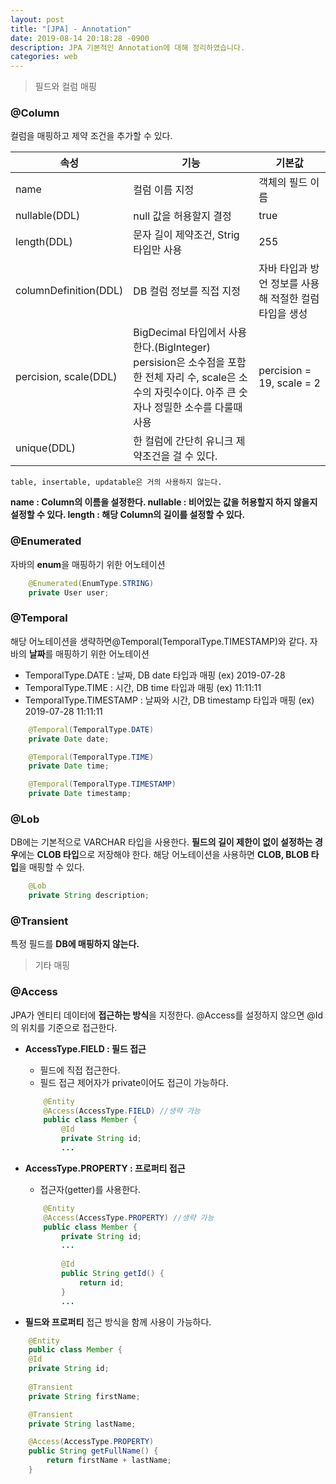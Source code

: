 ```yaml
---
layout: post
title: "[JPA] - Annotation"
date: 2019-08-14 20:18:28 -0900
description: JPA 기본적인 Annotation에 대해 정리하였습니다.
categories: web
---
```


<blockquote>필드와 컬럼 매핑</blockquote>

### @Column
컬럼을 매핑하고 제약 조건을 추가할 수 있다.

| 속성 | 기능 | 기본값 |
|--|--|--|
| name | 컬럼 이름 지정 | 객체의 필드 이름 |
| nullable(DDL) | null 값을 허용할지 결정 | true |
| length(DDL) | 문자 길이 제약조건, Strig 타입만 사용 | 255 |
| columnDefinition(DDL) | DB 컬럼 정보를 직접 지정 | 자바 타입과 방언 정보를 사용해 적절한 컬럼 타입을 생성 |
| percision, scale(DDL) | BigDecimal 타입에서 사용한다.(BigInteger) persision은 소수점을 포함한 전체 자리 수, scale은 소수의 자릿수이다. 아주 큰 숫자나 정밀한 소수를 다룰때 사용 | percision = 19, scale = 2 |
| unique(DDL) | 한 컬럼에 간단히 유니크 제약조건을 걸 수 있다. |  |

`table, insertable, updatable은 거의 사용하지 않는다.`

**name : Column의 이름을 설정한다.
nullable : 비어있는 값을 허용할지 하지 않을지 설정할 수 있다.
length : 해당 Column의 길이를 설정할 수 있다.**
	
### @Enumerated
	
자바의 **enum**을 매핑하기 위한 어노테이션

```Java
    @Enumerated(EnumType.STRING)
    private User user;
```

### @Temporal

해당 어노테이션을 생략하면@Temporal(TemporalType.TIMESTAMP)와 같다.
자바의 **날짜**를 매핑하기 위한 어노테이션

* TemporalType.DATE : 날짜, DB date 타입과 매핑 (ex) 2019-07-28
* TemporalType.TIME : 시간, DB time 타입과 매핑 (ex) 11:11:11
* TemporalType.TIMESTAMP : 날짜와 시간, DB timestamp 타입과 매핑 (ex) 2019-07-28 11:11:11

```Java
    @Temporal(TemporalType.DATE)
    private Date date;

    @Temporal(TemporalType.TIME)
    private Date time;

    @Temporal(TemporalType.TIMESTAMP)
    private Date timestamp;
```

### @Lob

DB에는 기본적으로 VARCHAR 타입을 사용한다.
**필드의 길이 제한이 없이 설정하는 경우**에는 **CLOB 타입**으로 저장해야 한다.
해당 어노테이션을 사용하면 **CLOB, BLOB 타입**을 매핑할 수 있다.

```Java
    @Lob
    private String description;
```

### @Transient
    
특정 필드를 **DB에 매핑하지 않는다.**

<blockquote>기타 매핑</blockquote>

### @Access
    
JPA가 엔티티 데이터에 **접근하는 방식**을 지정한다.
@Access를 설정하지 않으면 @Id의 위치를 기준으로 접근한다.

* **AccessType.FIELD : 필드 접근**
    - 필드에 직접 접근한다.
    - 필드 접근 제어자가 private이어도 접근이 가능하다.

    ```Java
        @Entity
        @Access(AccessType.FIELD) //생략 가능
        public class Member {
            @Id
            private String id;
            ...
    ```

* **AccessType.PROPERTY : 프로퍼티 접근**
    - 접근자(getter)를 사용한다.

    ```java
        @Entity
        @Access(AccessType.PROPERTY) //생략 가능
        public class Member {
            private String id;
            ...
            
            @Id
            public String getId() {
                return id;
            }
            ...
    ```

* **필드와 프로퍼티** 접근 방식을 함께 사용이 가능하다.

```Java
    @Entity
    public class Member {
    @Id
    private String id;
    
    @Transient
    private String firstName;

    @Transient
    private String lastName;

    @Access(AccessType.PROPERTY)
    public String getFullName() {
        return firstName + lastName;
    }
```